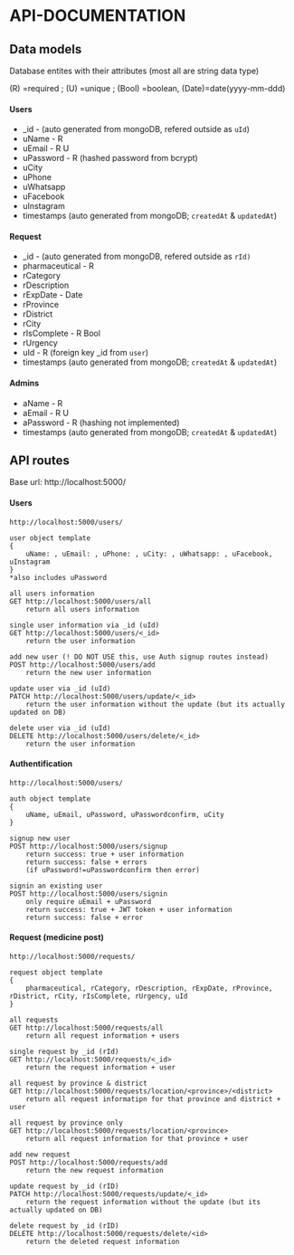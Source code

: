 # API-DOCUMENTATION

## Data models
Database entites with their attributes (most all are string data type)

\(R\) =required ; (U) =unique ; (Bool) =boolean, (Date)=date(yyyy-mm-ddd)
#### Users
- _id - (auto generated from mongoDB, refered outside as `uId`)
- uName - R
- uEmail - R U
- uPassword - R (hashed password from bcrypt)
- uCity
- uPhone
- uWhatsapp
- uFacebook
- uInstagram
- timestamps (auto generated from mongoDB; `createdAt` & `updatedAt`)
#### Request
- _id - (auto generated from mongoDB, refered outside as `rId)` 
- pharmaceutical - R
- rCategory
- rDescription
- rExpDate - Date
- rProvince
- rDistrict
- rCity
- rIsComplete - R Bool
- rUrgency
- uId - R (foreign key _id from `user`)
- timestamps (auto generated from mongoDB; `createdAt` & `updatedAt`)
#### Admins
- aName - R
- aEmail - R U
- aPassword - R (hashing not implemented)
- timestamps (auto generated from mongoDB; `createdAt` & `updatedAt`)

## API routes
Base url: http://localhost:5000/

#### Users
```
http://localhost:5000/users/

user object template
{
    uName: , uEmail: , uPhone: , uCity: , uWhatsapp: , uFacebook, uInstagram
}
*also includes uPassword

all users information
GET http://localhost:5000/users/all
    return all users information

single user information via _id (uId)
GET http://localhost:5000/users/<_id>
    return the user information

add new user (! DO NOT USE this, use Auth signup routes instead)
POST http://localhost:5000/users/add
    return the new user information

update user via _id (uId)
PATCH http://localhost:5000/users/update/<_id>
    return the user information without the update (but its actually updated on DB)

delete user via _id (uId)
DELETE http://localhost:5000/users/delete/<_id>
    return the user information
```

#### Authentification
```
http://localhost:5000/users/

auth object template
{
    uName, uEmail, uPassword, uPasswordconfirm, uCity
}

signup new user
POST http://localhost:5000/users/signup
    return success: true + user information
    return success: false + errors
    (if uPassword!=uPasswordconfirm then error)

signin an existing user
POST http://localhost:5000/users/signin
    only require uEmail + uPassword
    return success: true + JWT token + user information
    return success: false + error
```

#### Request (medicine post)
```
http://localhost:5000/requests/

request object template
{
    pharmaceutical, rCategory, rDescription, rExpDate, rProvince, rDistrict, rCity, rIsComplete, rUrgency, uId
}

all requests
GET http://localhost:5000/requests/all
    return all request information + users

single request by _id (rId)
GET http://localhost:5000/requests/<_id>
    return the request information + user

all request by province & district
GET http://localhost:5000/requests/location/<province>/<district>
    return all request informatipn for that province and district + user

all request by province only
GET http://localhost:5000/requests/location/<province>
    return all request information for that province + user

add new request
POST http://localhost:5000/requests/add
    return the new request information

update request by _id (rID)
PATCH http://localhost:5000/requests/update/<_id>
    return the request information without the update (but its actually updated on DB)

delete request by _id (rID)
DELETE http://localhost:5000/requests/delete/<id>
    return the deleted request information
```





